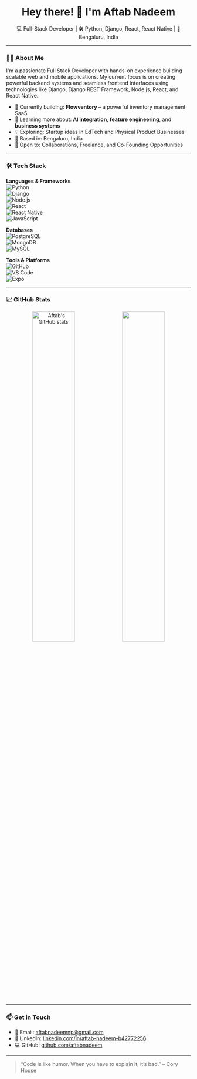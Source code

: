 <h1 align="center">Hey there! 👋 I'm Aftab Nadeem</h1>

<p align="center">
  💻 Full-Stack Developer | 🛠️ Python, Django, React, React Native | 📍 Bengaluru, India
</p>

---

### 🧑‍💻 About Me

I'm a passionate Full Stack Developer with hands-on experience building scalable web and mobile applications. My current focus is on creating powerful backend systems and seamless frontend interfaces using technologies like Django, Django REST Framework, Node.js, React, and React Native.

- 🔭 Currently building: **Flowventory** – a powerful inventory management SaaS
- 🧠 Learning more about: **AI integration**, **feature engineering**, and **business systems**
- 💡 Exploring: Startup ideas in EdTech and Physical Product Businesses
- 📍 Based in: Bengaluru, India
- 🤝 Open to: Collaborations, Freelance, and Co-Founding Opportunities

---

### 🛠️ Tech Stack

**Languages & Frameworks**  
![Python](https://img.shields.io/badge/-Python-3776AB?logo=python&logoColor=white)  
![Django](https://img.shields.io/badge/-Django-092E20?logo=django&logoColor=white)  
![Node.js](https://img.shields.io/badge/-Node.js-339933?logo=nodedotjs&logoColor=white)  
![React](https://img.shields.io/badge/-React-61DAFB?logo=react&logoColor=white)  
![React Native](https://img.shields.io/badge/-React%20Native-61DAFB?logo=react&logoColor=white)  
![JavaScript](https://img.shields.io/badge/-JavaScript-F7DF1E?logo=javascript&logoColor=black)

**Databases**  
![PostgreSQL](https://img.shields.io/badge/-PostgreSQL-4169E1?logo=postgresql&logoColor=white)  
![MongoDB](https://img.shields.io/badge/-MongoDB-47A248?logo=mongodb&logoColor=white)  
![MySQL](https://img.shields.io/badge/-MySQL-4479A1?logo=mysql&logoColor=white)

**Tools & Platforms**  
![GitHub](https://img.shields.io/badge/-GitHub-181717?logo=github&logoColor=white)  
![VS Code](https://img.shields.io/badge/-VS%20Code-007ACC?logo=visualstudiocode&logoColor=white)  
![Expo](https://img.shields.io/badge/-Expo-000020?logo=expo&logoColor=white)

---

### 📈 GitHub Stats

<p align="center">
  <img src="https://github-readme-stats.vercel.app/api?username=aftabnadeem&show_icons=true&theme=radical" alt="Aftab's GitHub stats" width="48%" />
  <img src="https://github-readme-streak-stats.herokuapp.com/?user=aftabnadeem&theme=radical" width="48%" />
</p>

---

### 📫 Get in Touch

- 📧 Email: [aftabnadeemnp@gmail.com](mailto:aftabnadeemnp@gmail.com)  
- 🔗 LinkedIn: [linkedin.com/in/aftab-nadeem-b42772256](https://www.linkedin.com/in/aftab-nadeem-b42772256)  
- 💻 GitHub: [github.com/aftabnadeem](https://github.com/aftabnadeem)

---

> “Code is like humor. When you have to explain it, it’s bad.” – Cory House
